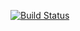 [![Build Status](https://travis-ci.com/por964/ca3test.svg?branch=main)](https://travis-ci.com/por964/ca3test)

